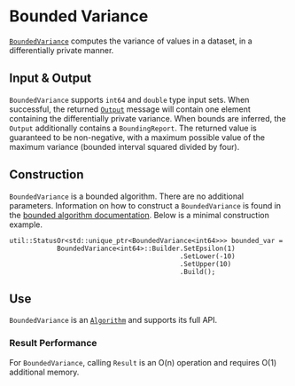 
# Bounded Variance

[`BoundedVariance`](https://github.com/google/differential-privacy/blob/main/cc/algorithms/bounded-variance.h) computes the
variance of values in a dataset, in a differentially private manner.

## Input & Output

`BoundedVariance` supports `int64` and `double` type input sets. When
successful, the returned [`Output`](../protos.md) message will contain one
element containing the differentially private variance. When bounds are
inferred, the `Output` additionally contains a `BoundingReport`. The returned
value is guaranteed to be non-negative, with a maximum possible value of the
maximum variance (bounded interval squared divided by four).

## Construction

`BoundedVariance` is a bounded algorithm. There are no additional parameters.
Information on how to construct a `BoundedVariance` is found in the
[bounded algorithm documentation](bounded-algorithm.md). Below is a minimal
construction example.

```
util::StatusOr<std::unique_ptr<BoundedVariance<int64>>> bounded_var =
            BoundedVariance<int64>::Builder.SetEpsilon(1)
                                           .SetLower(-10)
                                           .SetUpper(10)
                                           .Build();
```

## Use

`BoundedVariance` is an [`Algorithm`](algorithm.md) and supports its full API.

### Result Performance

For `BoundedVariance`, calling `Result` is an O(n) operation and requires O(1)
additional memory.
